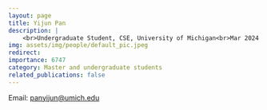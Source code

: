 ```yaml
---
layout: page
title: Yijun Pan
description: |
    <br>Undergraduate Student, CSE, University of Michigan<br>Mar 2024 -- Present
img: assets/img/people/default_pic.jpeg
redirect: 
importance: 6747
category: Master and undergraduate students
related_publications: false
---
```

Email: [panyijun@umich.edu](mailto:panyijun@umich.edu)
